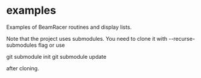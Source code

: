 # examples
Examples of BeamRacer routines and display lists.

Note that the project uses submodules. You need to clone it with
--recurse-submodules flag or use 

git submodule init
git submodule update

after cloning.
